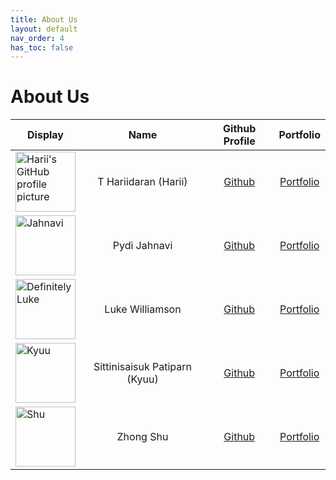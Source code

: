 ```yaml
---
title: About Us
layout: default
nav_order: 4
has_toc: false
---
```


# About Us

Display | Name | Github Profile | Portfolio
--------|:----:|:--------------:|:---------:
<img src="https://github.com/vegetablestabber.png" width=96 alt="Harii's GitHub profile picture" /> | T Hariidaran (Harii) | [Github](https://github.com/vegetablestabber) | [Portfolio](team/vegetablestabber.md)
<img src="" width=96 alt="Jahnavi" /> | Pydi Jahnavi | [Github](https://github.com/pjahn31) | [Portfolio](team/pjahn31.md)
<img src="https://static.wikia.nocookie.net/meme-cats/images/c/ca/El_Gato_Original.png/revision/latest?cb=20240125003752" width=96 alt="Definitely Luke" /> | Luke Williamson | [Github](https://github.com/gitHST) | [Portfolio](team/githst.md)
<img src="https://files.catbox.moe/m34fwn.png" width=96 alt="Kyuu" /> | Sittinisaisuk Patiparn (Kyuu) | [Github](https://github.com/kagiura) | [Portfolio](team/kagiura.md)
<img src="" width=96 alt="Shu" /> | Zhong Shu | [Github](https://github.com/shuu4/) | [Portfolio](team/shuu4.md)